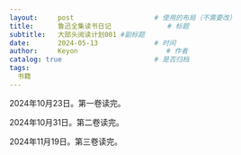 ```yaml
---
layout:     post                    # 使用的布局（不需要改）
title:      鲁迅全集读书日记              # 标题 
subtitle:   大部头阅读计划001 #副标题
date:       2024-05-13              # 时间
author:     Keyon                      # 作者
catalog: true                       # 是否归档
tags:
  书籍
---
```


2024年10月23日。第一卷读完。

2024年10月31日。第二卷读完。

2024年11月19日。第三卷读完。